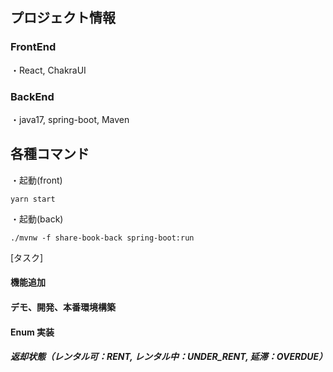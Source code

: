 ## プロジェクト情報 
### FrontEnd
・React, ChakraUI

### BackEnd
・java17, spring-boot, Maven


## 各種コマンド
・起動(front)
```
yarn start
```

・起動(back)
```
./mvnw -f share-book-back spring-boot:run
```


[タスク]
#### 機能追加
#### デモ、開発、本番環境構築
#### Enum 実装
##### 返却状態（レンタル可：RENT, レンタル中：UNDER_RENT, 延滞：OVERDUE）


